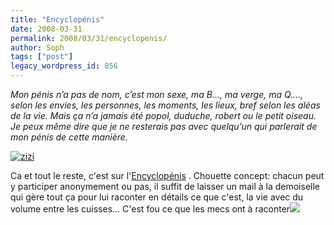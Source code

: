 ```yaml
---
title: "Encyclopénis"
date: 2008-03-31
permalink: 2008/03/31/encyclopenis/
author: Soph
tags: ["post"]
legacy_wordpress_id: 856
---
```


_Mon pénis n’a pas de nom, c’est mon sexe, ma B…, ma verge, ma Q…., selon les envies, les personnes, les moments, les lieux, bref selon les aléas de la vie. Mais ça n’a jamais été popol, duduche, robert ou le petit oiseau. Je peux même dire que je ne resterais pas avec quelqu’un qui parlerait de mon pénis de cette manière._

<a href="https://64k.be/wp-content/uploads/2008/03/image-2.png" title="zizi"><img src="https://64k.be/wp-content/uploads/2008/03/image-2.png" alt="zizi" /></a>

<!-- excerpt -->

Ca et tout le reste, c'est sur l'[Encyclopénis](http://encyclopenis.net/) . Chouette concept: chacun peut y participer anonymement ou pas, il suffit de laisser un mail à la demoiselle qui gère tout ça pour lui raconter en détails ce que c'est, la vie avec du volume entre les cuisses... C'est fou ce que les mecs ont à raconter![](http://64k.be/2005/06/30/superpower-in-your-pants/)
